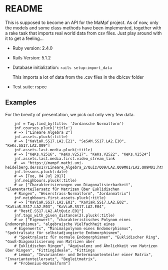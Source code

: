 # README

This is supposed to become an API for the MaMpf project.
As of now, only the models and some class methods have been implemented, together with a rake task that imports real world data from csv files. Just play around with it to get a feeling...

* Ruby version: 2.4.0
* Rails Version: 5.1.2

* Database initialization: 
    `rails setup:import_data`
  
  This imports a lot of data from the .csv files in the db/csv folder

* Test suite: rspec

## Examples

For the brevity of presentation, we pick out only very few data.

```
    jnf = Tag.find_by(title: 'Jordansche Normalform')
    jnf.courses.pluck('title')
    # => ["Lineare Algebra 2"]
    jnf.assets.pluck(:title)
    # => ["KaViaR.SS17.LA2.E21", "SeSAM.SS17.LA2.E10", "KeKs.SS17.LA2.Q09"]
    jnf.assets.last.media.pluck(:title)
    # => ["KeKs.V2516", "KeKs.V2517", "KeKs.V2522", "KeKs.V2524"]
    jnf.assets.last.media.first.video_stream_link
    #  => "https://mampf.mathi.uni-heidelberg.de/ss17/Lineare_Algebra_2/Quiz/Q09/LA2.Q09M01/LA2.Q09M01.html"
    jnf.lessons.pluck(:date)
    # => [Tue, 04 Jul 2017]
    jnf.neighbours.pluck(:title)
    # => ["Charakterisierungen von Diagonalisierbarkeit", "Elementarteilersatz für Matrizen über Euklidischen
    # Ringen", "Weierstrass-Normalform", "Jordanmatrix"]
    jnf.neighbours.first.assets.pluck(:title)
    # => ["KaViaR.SS17.LA2.E01", "KaViaR.SS17.LA2.E02", "KaViaR.SS17.LA2.E03", "KaViaR.SS17.LA2.E04", 
    # "RestE.SS17.LA2.AltQuiz.E01"]
    jnf.tags_with_given_distance(2).pluck(:title)
    # => ["Eigenwert", "charakteristisches Polynom eines Endomorphismus", "algebraische Vielfachheit eines 
    # Eigenwerts", "Minimalpolynom eines Endomorphismus", "Spektralsatz für selbstadjungierte Endomorphismen",
    # "Spektralsatz für normale Endomorphismen", "Euklidischer Ring", "Gauß-Diagonalisierung von Matrizen über
    # Euklidischen Ringen", "Äquivalenz und Ähnlichkeit von Matrizen über Ringen", "Fittingideale", "Fittings
    # Lemma", "Invarianten- und Determinantenteiler einer Matrix", "Invariantenteilersatz", "Begleitmatrix",
    # "Frobenius-Normalform"] 
```
